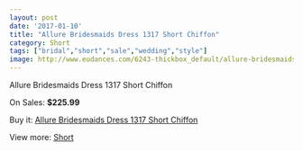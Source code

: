 ```yaml
---
layout: post
date: '2017-01-10'
title: "Allure Bridesmaids Dress 1317 Short Chiffon"
category: Short
tags: ["bridal","short","sale","wedding","style"]
image: http://www.eudances.com/6243-thickbox_default/allure-bridesmaids-dress-1317-short-chiffon.jpg
---
```

Allure Bridesmaids Dress 1317 Short Chiffon

On Sales: **$225.99**
<a href="https://www.eudances.com/en/short/2247-allure-bridesmaids-dress-1317-short-chiffon.html"><amp-img layout="responsive" width="600" height="600" src="//www.eudances.com/6243-thickbox_default/allure-bridesmaids-dress-1317-short-chiffon.jpg" alt="Allure Bridesmaids Dress 1317 Short Chiffon 0" /></a>
<a href="https://www.eudances.com/en/short/2247-allure-bridesmaids-dress-1317-short-chiffon.html"><amp-img layout="responsive" width="600" height="600" src="//www.eudances.com/6244-thickbox_default/allure-bridesmaids-dress-1317-short-chiffon.jpg" alt="Allure Bridesmaids Dress 1317 Short Chiffon 1" /></a>

Buy it: [Allure Bridesmaids Dress 1317 Short Chiffon](https://www.eudances.com/en/short/2247-allure-bridesmaids-dress-1317-short-chiffon.html "Allure Bridesmaids Dress 1317 Short Chiffon")

View more: [Short](https://www.eudances.com/en/25-short "Short")